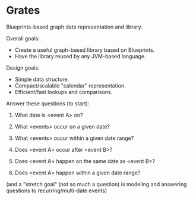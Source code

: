 Grates
============

Blueprints-based graph date representation and library.

Overall goals:

- Create a useful graph-based library based on Blueprints.
- Have the library reused by any JVM-based language.

Design goals:

- Simple data structure.
- Compact/scalable "calendar" representation.
- Efficient/fast lookups and comparisons.

Answer these questions (to start):

1. What date is \<event A\> on?

2. What \<events\> occur on a given date?

3. What \<events\> occur within a given date range?

4. Does \<event A\> occur after \<event B\>?

5. Does \<event A\> happen on the same date as \<event B\>?

6. Does \<event A\> happen within a given date range?

(and a "stretch goal" (not so much a question) is modeling and answering questions to recurring/multi-date events)
